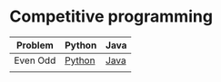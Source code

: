 # Competitive programming

|Problem | Python | Java|
|--------|--------|-----|
|Even Odd|[Python](./Solutions/EvenOdd.py)|[Java](./Solutions/EvenOdd.py)|
|       |        |      |



